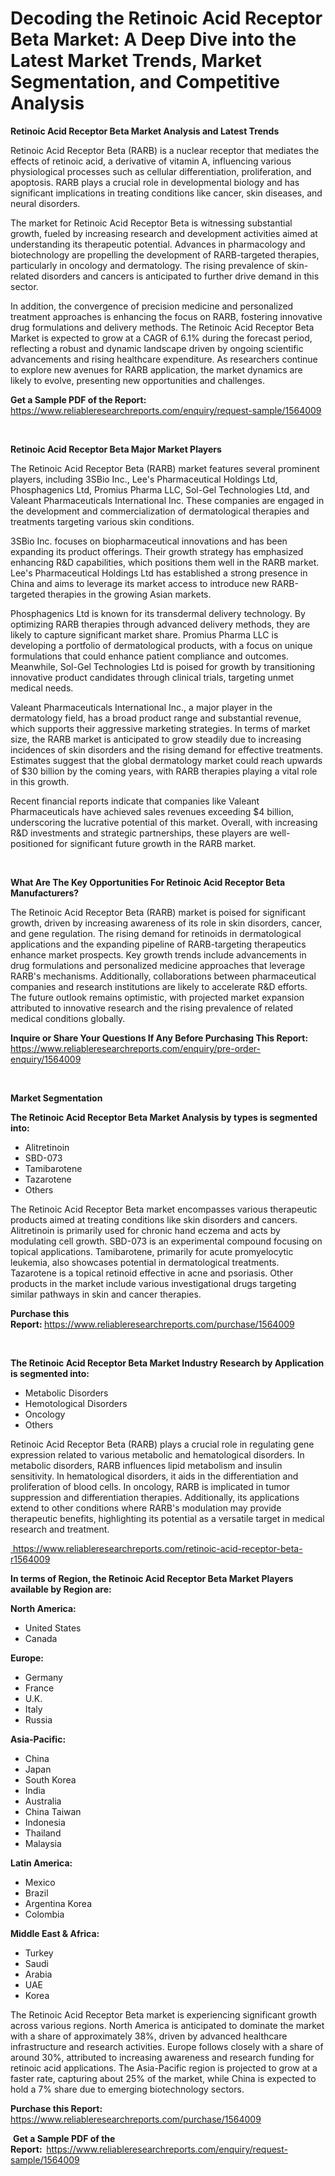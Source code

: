 <p><h1>Decoding the Retinoic Acid Receptor Beta Market: A Deep Dive into the Latest Market Trends, Market Segmentation, and Competitive Analysis</h1></p><p><strong>Retinoic Acid Receptor Beta Market Analysis and Latest Trends</strong></p>
<p><p>Retinoic Acid Receptor Beta (RARB) is a nuclear receptor that mediates the effects of retinoic acid, a derivative of vitamin A, influencing various physiological processes such as cellular differentiation, proliferation, and apoptosis. RARB plays a crucial role in developmental biology and has significant implications in treating conditions like cancer, skin diseases, and neural disorders.</p><p>The market for Retinoic Acid Receptor Beta is witnessing substantial growth, fueled by increasing research and development activities aimed at understanding its therapeutic potential. Advances in pharmacology and biotechnology are propelling the development of RARB-targeted therapies, particularly in oncology and dermatology. The rising prevalence of skin-related disorders and cancers is anticipated to further drive demand in this sector.</p><p>In addition, the convergence of precision medicine and personalized treatment approaches is enhancing the focus on RARB, fostering innovative drug formulations and delivery methods. The Retinoic Acid Receptor Beta Market is expected to grow at a CAGR of 6.1% during the forecast period, reflecting a robust and dynamic landscape driven by ongoing scientific advancements and rising healthcare expenditure. As researchers continue to explore new avenues for RARB application, the market dynamics are likely to evolve, presenting new opportunities and challenges.</p></p>
<p><strong>Get a Sample PDF of the Report:&nbsp;</strong> <a href="https://www.reliableresearchreports.com/enquiry/request-sample/1564009?utm_campaign=3066&utm_medium=2&utm_source=Github&utm_content=ia&utm_term=19042025&utm_id=retinoic-acid-receptor-beta">https://www.reliableresearchreports.com/enquiry/request-sample/1564009</a></p>
<p>&nbsp;</p>
<p><strong>Retinoic Acid Receptor Beta Major Market Players</strong></p>
<p><p>The Retinoic Acid Receptor Beta (RARB) market features several prominent players, including 3SBio Inc., Lee's Pharmaceutical Holdings Ltd, Phosphagenics Ltd, Promius Pharma LLC, Sol-Gel Technologies Ltd, and Valeant Pharmaceuticals International Inc. These companies are engaged in the development and commercialization of dermatological therapies and treatments targeting various skin conditions.</p><p>3SBio Inc. focuses on biopharmaceutical innovations and has been expanding its product offerings. Their growth strategy has emphasized enhancing R&D capabilities, which positions them well in the RARB market. Lee's Pharmaceutical Holdings Ltd has established a strong presence in China and aims to leverage its market access to introduce new RARB-targeted therapies in the growing Asian markets.</p><p>Phosphagenics Ltd is known for its transdermal delivery technology. By optimizing RARB therapies through advanced delivery methods, they are likely to capture significant market share. Promius Pharma LLC is developing a portfolio of dermatological products, with a focus on unique formulations that could enhance patient compliance and outcomes. Meanwhile, Sol-Gel Technologies Ltd is poised for growth by transitioning innovative product candidates through clinical trials, targeting unmet medical needs.</p><p>Valeant Pharmaceuticals International Inc., a major player in the dermatology field, has a broad product range and substantial revenue, which supports their aggressive marketing strategies. In terms of market size, the RARB market is anticipated to grow steadily due to increasing incidences of skin disorders and the rising demand for effective treatments. Estimates suggest that the global dermatology market could reach upwards of $30 billion by the coming years, with RARB therapies playing a vital role in this growth.</p><p>Recent financial reports indicate that companies like Valeant Pharmaceuticals have achieved sales revenues exceeding $4 billion, underscoring the lucrative potential of this market. Overall, with increasing R&D investments and strategic partnerships, these players are well-positioned for significant future growth in the RARB market.</p></p>
<p>&nbsp;</p>
<p><strong>What Are The Key Opportunities For Retinoic Acid Receptor Beta Manufacturers?</strong></p>
<p><p>The Retinoic Acid Receptor Beta (RARB) market is poised for significant growth, driven by increasing awareness of its role in skin disorders, cancer, and gene regulation. The rising demand for retinoids in dermatological applications and the expanding pipeline of RARB-targeting therapeutics enhance market prospects. Key growth trends include advancements in drug formulations and personalized medicine approaches that leverage RARB's mechanisms. Additionally, collaborations between pharmaceutical companies and research institutions are likely to accelerate R&D efforts. The future outlook remains optimistic, with projected market expansion attributed to innovative research and the rising prevalence of related medical conditions globally.</p></p>
<p><strong>Inquire or Share Your Questions If Any Before Purchasing This Report:</strong> <a href="https://www.reliableresearchreports.com/enquiry/pre-order-enquiry/1564009?utm_campaign=3066&utm_medium=2&utm_source=Github&utm_content=ia&utm_term=19042025&utm_id=retinoic-acid-receptor-beta">https://www.reliableresearchreports.com/enquiry/pre-order-enquiry/1564009</a></p>
<p>&nbsp;</p>
<p><strong>Market Segmentation</strong></p>
<p><strong>The Retinoic Acid Receptor Beta Market Analysis by types is segmented into:</strong></p>
<p><ul><li>Alitretinoin</li><li>SBD-073</li><li>Tamibarotene</li><li>Tazarotene</li><li>Others</li></ul></p>
<p><p>The Retinoic Acid Receptor Beta market encompasses various therapeutic products aimed at treating conditions like skin disorders and cancers. Alitretinoin is primarily used for chronic hand eczema and acts by modulating cell growth. SBD-073 is an experimental compound focusing on topical applications. Tamibarotene, primarily for acute promyelocytic leukemia, also showcases potential in dermatological treatments. Tazarotene is a topical retinoid effective in acne and psoriasis. Other products in the market include various investigational drugs targeting similar pathways in skin and cancer therapies.</p></p>
<p><strong>Purchase this Report:&nbsp;</strong><a href="https://www.reliableresearchreports.com/purchase/1564009?utm_campaign=3066&utm_medium=2&utm_source=Github&utm_content=ia&utm_term=19042025&utm_id=retinoic-acid-receptor-beta">https://www.reliableresearchreports.com/purchase/1564009</a></p>
<p>&nbsp;</p>
<p><strong>The Retinoic Acid Receptor Beta Market Industry Research by Application is segmented into:</strong></p>
<p><ul><li>Metabolic Disorders</li><li>Hemotological Disorders</li><li>Oncology</li><li>Others</li></ul></p>
<p><p>Retinoic Acid Receptor Beta (RARB) plays a crucial role in regulating gene expression related to various metabolic and hematological disorders. In metabolic disorders, RARB influences lipid metabolism and insulin sensitivity. In hematological disorders, it aids in the differentiation and proliferation of blood cells. In oncology, RARB is implicated in tumor suppression and differentiation therapies. Additionally, its applications extend to other conditions where RARB's modulation may provide therapeutic benefits, highlighting its potential as a versatile target in medical research and treatment.</p></p>
<p><a href="https://www.reliableresearchreports.com/retinoic-acid-receptor-beta-r1564009?utm_campaign=3066&utm_medium=2&utm_source=Github&utm_content=ia&utm_term=19042025&utm_id=retinoic-acid-receptor-beta">&nbsp;https://www.reliableresearchreports.com/retinoic-acid-receptor-beta-r1564009</a></p>
<p><strong>In terms of Region, the Retinoic Acid Receptor Beta Market Players available by Region are:</strong></p>
<p>
    <p> <strong> North America: </strong>
        <ul>
            <li>United States</li>
            <li>Canada</li>
        </ul>
        </p> 
    <p> <strong> Europe: </strong>
        <ul>
            <li>Germany</li>
            <li>France</li>
            <li>U.K.</li>
            <li>Italy</li>
            <li>Russia</li>
        </ul>
        </p> 
    <p> <strong> Asia-Pacific: </strong>
        <ul>
            <li>China</li>
            <li>Japan</li>
            <li>South Korea</li>
            <li>India</li>
            <li>Australia</li>
            <li>China Taiwan</li>
            <li>Indonesia</li>
            <li>Thailand</li>
            <li>Malaysia</li>
        </ul>
        </p> 
    <p> <strong> Latin America: </strong>
        <ul>
            <li>Mexico</li>
            <li>Brazil</li>
            <li>Argentina Korea</li>
            <li>Colombia</li>
        </ul>
        </p> 
    <p> <strong> Middle East & Africa: </strong>
        <ul>
            <li>Turkey</li>
            <li>Saudi</li>
            <li>Arabia</li>
            <li>UAE</li>
            <li>Korea</li>
        </ul>
    </p>
    </p>
<p><p>The Retinoic Acid Receptor Beta market is experiencing significant growth across various regions. North America is anticipated to dominate the market with a share of approximately 38%, driven by advanced healthcare infrastructure and research activities. Europe follows closely with a share of around 30%, attributed to increasing awareness and research funding for retinoic acid applications. The Asia-Pacific region is projected to grow at a faster rate, capturing about 25% of the market, while China is expected to hold a 7% share due to emerging biotechnology sectors.</p></p>
<p><strong>Purchase this Report: </strong><a href="https://www.reliableresearchreports.com/purchase/1564009?utm_campaign=3066&utm_medium=2&utm_source=Github&utm_content=ia&utm_term=19042025&utm_id=retinoic-acid-receptor-beta">https://www.reliableresearchreports.com/purchase/1564009</a></p>
<p>&nbsp;<strong>Get a Sample PDF of the Report:&nbsp;&nbsp;</strong><a href="https://www.reliableresearchreports.com/enquiry/request-sample/1564009?utm_campaign=3066&utm_medium=2&utm_source=Github&utm_content=ia&utm_term=19042025&utm_id=retinoic-acid-receptor-beta">https://www.reliableresearchreports.com/enquiry/request-sample/1564009</a></p>
<p><strong></strong></p>
<p><p></p><p></p><p></p></p>